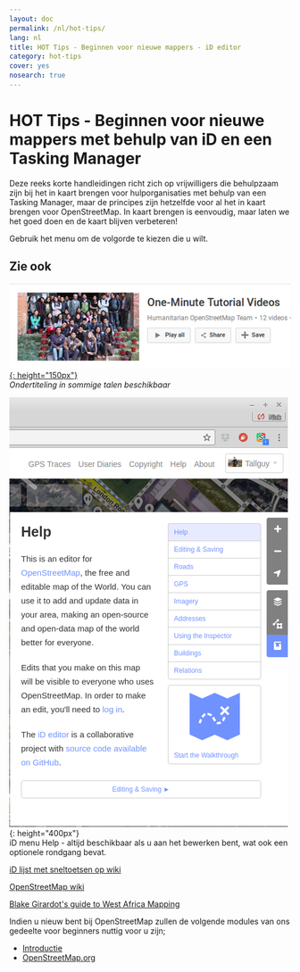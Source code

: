 ```yaml
---
layout: doc
permalink: /nl/hot-tips/
lang: nl
title: HOT Tips - Beginnen voor nieuwe mappers - iD editor
category: hot-tips
cover: yes
nosearch: true
---
```


HOT Tips - Beginnen voor nieuwe mappers met behulp van iD en een Tasking Manager
================

Deze reeks korte handleidingen richt zich op vrijwilligers die behulpzaam zijn bij het in kaart brengen voor hulporganisaties met behulp van een Tasking Manager, maar de principes zijn hetzelfde voor al het in kaart brengen voor OpenStreetMap. In kaart brengen is eenvoudig, maar laten we het goed doen en de kaart blijven verbeteren!

Gebruik het menu om de volgorde te kiezen die u wilt.  

Zie ook  
---------

[![one-mnute-tutorial-videos]{: height="150px"}](https://www.youtube.com/playlist?list=PLb9506_-6FMHZ3nwn9heri3xjQKrSq1hN "Humanitarian OpenStreetMap Team - One minute Tutorial Videos")  
*Ondertiteling in sommige talen beschikbaar*  

![iD help]{: height="400px"}  
iD menu Help - altijd beschikbaar als u aan het bewerken bent, wat ook een optionele rondgang bevat.    
  
[iD lijst met sneltoetsen op wiki](https://wiki.openstreetmap.org/wiki/ID/Shortcuts)  

[OpenStreetMap wiki](https://wiki.openstreetmap.org/wiki/Main_Page)  

[Blake Girardot's guide to West Africa Mapping](https://wiki.openstreetmap.org/wiki/User:Bgirardot/West_African_HOT_Mapping_Tips)  

Indien u nieuw bent bij OpenStreetMap zullen de volgende modules van ons gedeelte voor beginners nuttig voor u zijn;  

-  [Introductie](/nl/beginner/introduction/)  
-  [OpenStreetMap.org](/nl/beginner/start-osm/)


[HOT-logo met tekst]:/images/hot-tips/Hot_logo_with_text.svg
[iD help]:/images/hot-tips/iD-help.png "iD menu Help - altijd beschikbaar als u aan het bewerken bent en ook een optionele rondgang bevat."
[one-mnute-tutorial-videos]: /images/hot-tips/one-mnute-tutorial-videos.png "Humanitarian OpenStreetMap Team One-Minute Tutorial Videos"
